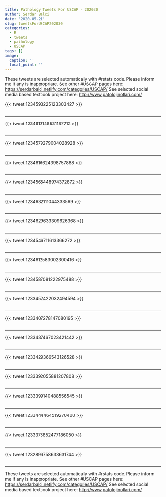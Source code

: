 ```yaml
---
title: Pathology Tweets For USCAP - 202030
author: Serdar Balci
date: '2020-05-21'
slug: tweetsForUSCAP202030
categories:
  - R
  - tweets
  - pathology
  - USCAP
tags: []
image:
  caption: ''
  focal_point: ''
---
```



These tweets are selected automatically with #rstats code. Please inform me if any is inappropriate.
See other #USCAP pages here: https://serdarbalci.netlify.com/categories/USCAP/ 
See selected social media based textbook project here: http://www.patolojinotlari.com/

{{< tweet 1234593225123303427 >}}
<br>
<br>
<hr>
{{< tweet 1234612148531187712 >}}
<br>
<br>
<hr>
{{< tweet 1234579279004028928 >}}
<br>
<br>
<hr>
{{< tweet 1234616624398757888 >}}
<br>
<br>
<hr>
{{< tweet 1234565448974372872 >}}
<br>
<br>
<hr>
{{< tweet 1234632111044333569 >}}
<br>
<br>
<hr>
{{< tweet 1234629633309626368 >}}
<br>
<br>
<hr>
{{< tweet 1234546711613366272 >}}
<br>
<br>
<hr>
{{< tweet 1234612583002300416 >}}
<br>
<br>
<hr>
{{< tweet 1234587081222975488 >}}
<br>
<br>
<hr>
{{< tweet 1233452422032494594 >}}
<br>
<br>
<hr>
{{< tweet 1233407278147080195 >}}
<br>
<br>
<hr>
{{< tweet 1233437467023421442 >}}
<br>
<br>
<hr>
{{< tweet 1233429366543126528 >}}
<br>
<br>
<hr>
{{< tweet 1233392055881207808 >}}
<br>
<br>
<hr>
{{< tweet 1233399140488556545 >}}
<br>
<br>
<hr>
{{< tweet 1233444464519270400 >}}
<br>
<br>
<hr>
{{< tweet 1233376852477186050 >}}
<br>
<br>
<hr>
{{< tweet 1232896758633631744 >}}
<br>
<br>
<hr>


These tweets are selected automatically with #rstats code. Please inform me if any is inappropriate.
See other #USCAP pages here: https://serdarbalci.netlify.com/categories/USCAP/ 
See selected social media based textbook project here: http://www.patolojinotlari.com/
